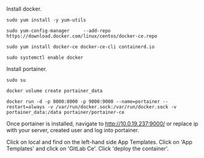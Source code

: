 
Install docker.

```sudo yum install -y yum-utils```

```sudo yum-config-manager     --add-repo     https://download.docker.com/linux/centos/docker-ce.repo```

```sudo yum install docker-ce docker-ce-cli containerd.io```

```sudo systemctl enable docker```

Install portainer.

```sudo su```

```docker volume create portainer_data```

```docker run -d -p 8000:8000 -p 9000:9000 --name=portainer --restart=always -v /var/run/docker.sock:/var/run/docker.sock -v portainer_data:/data portainer/portainer-ce```

Once portainer is installed, navigate to http://10.0.19.237:9000/  or replace ip with your server, created user and log into portainer.

Click on local and find on the left-hand side App Templates. Click on 'App Templates' and click on 'GitLab Ce'. Click 'deploy the container'.
